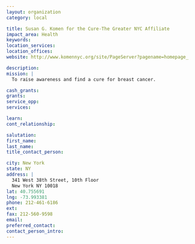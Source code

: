 ```yaml
---
layout: organization
category: local

title: Susan G. Komen for the Cure-The Greater NYC Affiliate
impact_area: Health
keywords: 
location_services: 
location_offices: 
website: http://www.komennyc.org/site/PageServer?pagename=homepage_

description: 
mission: |
  To raise awareness and find a cure for breast cancer.

cash_grants: 
grants: 
service_opp: 
services: 

learn: 
cont_relationship: 

salutation: 
first_name: 
last_name: 
title_contact_person: 

city: New York
state: NY
address: |
  341 West 38th Street, 10th Floor     
  New York NY 10018
lat: 40.755691
lng: -73.993381
phone: 212-461-6186
ext: 
fax: 212-560-9598
email: 
preferred_contact: 
contact_person_intro: 
---
```

